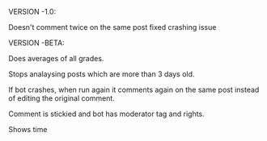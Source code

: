 

VERSION -1.0:
  
  Doesn't comment twice on the same post
  fixed crashing issue

VERSION -BETA:
  
  Does averages of all grades.
  
  Stops analaysing posts which are more than 3 days old.
  
  If bot crashes, when run again it comments again on the same post instead of editing the original comment.
  
  Comment is stickied and bot has moderator tag and rights.
  
  Shows time

